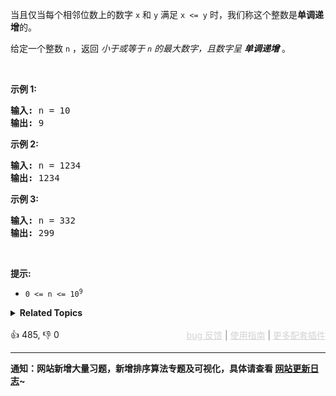 <p>当且仅当每个相邻位数上的数字&nbsp;<code>x</code>&nbsp;和&nbsp;<code>y</code>&nbsp;满足&nbsp;<code>x &lt;= y</code>&nbsp;时，我们称这个整数是<strong>单调递增</strong>的。</p>

<p>给定一个整数 <code>n</code> ，返回 <em>小于或等于 <code>n</code> 的最大数字，且数字呈 <strong>单调递增</strong></em> 。</p>

<p>&nbsp;</p>

<p><strong>示例 1:</strong></p>

<pre>
<strong>输入:</strong> n = 10
<strong>输出:</strong> 9
</pre>

<p><strong>示例 2:</strong></p>

<pre>
<strong>输入:</strong> n = 1234
<strong>输出:</strong> 1234
</pre>

<p><strong>示例 3:</strong></p>

<pre>
<strong>输入:</strong> n = 332
<strong>输出:</strong> 299
</pre>

<p>&nbsp;</p>

<p><strong>提示:</strong></p>

<ul> 
 <li><code>0 &lt;= n &lt;= 10<sup>9</sup></code></li> 
</ul>

<details><summary><strong>Related Topics</strong></summary>贪心 | 数学</details><br>

<div>👍 485, 👎 0<span style='float: right;'><span style='color: gray;'><a href='https://github.com/labuladong/fucking-algorithm/issues' target='_blank' style='color: lightgray;text-decoration: underline;'>bug 反馈</a> | <a href='https://labuladong.online/algo/fname.html?fname=jb插件简介' target='_blank' style='color: lightgray;text-decoration: underline;'>使用指南</a> | <a href='https://labuladong.online/algo/' target='_blank' style='color: lightgray;text-decoration: underline;'>更多配套插件</a></span></span></div>

<div id="labuladong"><hr>

**通知：网站新增大量习题，新增排序算法专题及可视化，具体请查看 [网站更新日志](https://labuladong.online/algo/changelog/website/)~**

</div>

